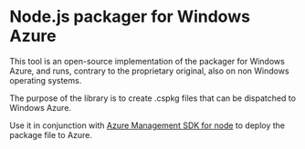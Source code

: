 # Node.js packager for Windows Azure

This tool is an open-source implementation of the packager for
Windows Azure, and runs, contrary to the proprietary original, also
on non Windows operating systems.

The purpose of the library is to create .cspkg files that can be dispatched
to Windows Azure.

Use it in conjunction with [Azure Management SDK for node](https://github.com/c9/azure-management-sdk-for-node)
to deploy the package file to Azure.